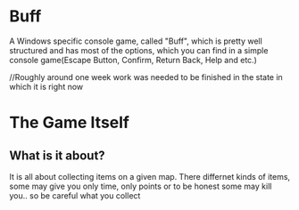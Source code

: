 # Buff
A Windows specific console game, called "Buff", which is pretty well structured and has most of the options, which you can find in a simple console game(Escape Button, Confirm, Return Back, Help and etc.)

//Roughly around one week work was needed to be finished in the state in which it is right now

# The Game Itself

What is it about?
-

It is all about collecting items on a given map. There differnet kinds of items, some may give you only time, only points or to be honest some may kill you.. so be careful what you collect
